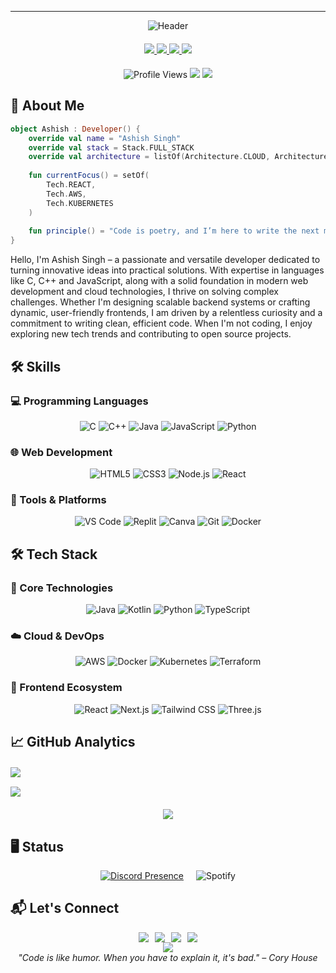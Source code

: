 ---
<div align="center">
  <img src="https://capsule-render.vercel.app/api?type=waving&color=0:4b6cb7,100:182848&height=250&section=header&text=AshishBytes&fontSize=60&fontColor=fff&animation=scaleIn&fontAlignY=40&desc=Crafting%20Code%20That%20Matters&descSize=20&descAlignY=70" alt="Header" />

  <div style="margin: 20px 0;">
    <a href="https://github.com/AshishBytes">
      <img src="https://img.shields.io/badge/GitHub-100000?style=flat&logo=github&logoColor=white&color=4b6cb7" />
    </a>
    <a href="https://www.linkedin.com/in/ashishbytes">
      <img src="https://img.shields.io/badge/LinkedIn-0077B5?style=flat&logo=linkedin&logoColor=white" />
    </a>
    <a href="https://x.com/AshishBytes">
      <img src="https://img.shields.io/badge/X-000000?style=flat&logo=x&logoColor=white" />
    </a>
    <a href="https://discord.com/users/175010396384657408">
      <img src="https://img.shields.io/badge/Discord-7289DA?style=flat&logo=discord&logoColor=white" />
    </a>
  </div>

  <div style="margin: 15px 0;">
    <img src="https://komarev.com/ghpvc/?username=AshishBytes&color=4b6cb7&style=flat-square" alt="Profile Views">
    <img src="https://img.shields.io/badge/🌍%20UTC%2B5:30-India-182848" />
    <img src="https://img.shields.io/badge/🗣️%20Languages-Hindi%20%26%20English-4b6cb7" />
  </div>
</div>

## 🎯 About Me
```kotlin
object Ashish : Developer() {
    override val name = "Ashish Singh"
    override val stack = Stack.FULL_STACK
    override val architecture = listOf(Architecture.CLOUD, Architecture.MICROSERVICES)
    
    fun currentFocus() = setOf(
        Tech.REACT,
        Tech.AWS,
        Tech.KUBERNETES
    )
    
    fun principle() = "Code is poetry, and I’m here to write the next masterpiece."
}
```
Hello, I'm Ashish Singh – a passionate and versatile developer dedicated to turning innovative ideas into practical solutions. With expertise in languages like C, C++ and JavaScript, along with a solid foundation in modern web development and cloud technologies, I thrive on solving complex challenges. Whether I'm designing scalable backend systems or crafting dynamic, user-friendly frontends, I am driven by a relentless curiosity and a commitment to writing clean, efficient code. When I'm not coding, I enjoy exploring new tech trends and contributing to open source projects.



## 🛠️ Skills

### 💻 Programming Languages
<div align="center" style="margin: 10px 0;">
  <img src="https://img.shields.io/badge/C-00599C?style=for-the-badge&logo=c&logoColor=white" alt="C">
  <img src="https://img.shields.io/badge/C++-00599C?style=for-the-badge&logo=c%2B%2B&logoColor=white" alt="C++">
  <img src="https://img.shields.io/badge/Java-ED8B00?style=for-the-badge&logo=java&logoColor=white" alt="Java">
  <img src="https://img.shields.io/badge/JavaScript-323330?style=for-the-badge&logo=javascript&logoColor=F7DF1E" alt="JavaScript">
  <img src="https://img.shields.io/badge/Python-3670A0?style=for-the-badge&logo=python&logoColor=ffdd54" alt="Python">
</div>

### 🌐 Web Development
<div align="center" style="margin: 10px 0;">
  <img src="https://img.shields.io/badge/HTML5-E34F26?style=for-the-badge&logo=html5&logoColor=white" alt="HTML5">
  <img src="https://img.shields.io/badge/CSS3-1572B6?style=for-the-badge&logo=css3&logoColor=white" alt="CSS3">
  <img src="https://img.shields.io/badge/Node.js-339933?style=for-the-badge&logo=nodedotjs&logoColor=white" alt="Node.js">
  <img src="https://img.shields.io/badge/React-20232A?style=for-the-badge&logo=react&logoColor=61DAFB" alt="React">
</div>

### 🔧 Tools & Platforms
<div align="center" style="margin: 10px 0;">
  <img src="https://img.shields.io/badge/VS_Code-007ACC?style=for-the-badge&logo=visual%20studio%20code&logoColor=white" alt="VS Code">
  <img src="https://img.shields.io/badge/Replit-DD1200?style=for-the-badge&logo=replit&logoColor=white" alt="Replit">
  <img src="https://img.shields.io/badge/Canva-00C4CC?style=for-the-badge&logo=canva&logoColor=white" alt="Canva">
  <img src="https://img.shields.io/badge/Git-F05032?style=for-the-badge&logo=git&logoColor=white" alt="Git">
  <img src="https://img.shields.io/badge/Docker-2496ED?style=for-the-badge&logo=docker&logoColor=white" alt="Docker">
</div>

## 🛠️ Tech Stack

### 🔮 Core Technologies
<div align="center" style="margin: 10px 0;">
  <img src="https://img.shields.io/badge/Java-ED8B00?logo=openjdk&logoColor=white&style=for-the-badge" alt="Java">
  <img src="https://img.shields.io/badge/Kotlin-7F52FF?logo=kotlin&logoColor=white&style=for-the-badge" alt="Kotlin">
  <img src="https://img.shields.io/badge/Python-3776AB?logo=python&logoColor=white&style=for-the-badge" alt="Python">
  <img src="https://img.shields.io/badge/TypeScript-3178C6?logo=typescript&logoColor=white&style=for-the-badge" alt="TypeScript">
</div>

### ☁️ Cloud & DevOps
<div align="center" style="margin: 10px 0;">
  <img src="https://img.shields.io/badge/AWS-232F3E?logo=amazonaws&logoColor=white&style=for-the-badge" alt="AWS">
  <img src="https://img.shields.io/badge/Docker-2496ED?logo=docker&logoColor=white&style=for-the-badge" alt="Docker">
  <img src="https://img.shields.io/badge/Kubernetes-326CE5?logo=kubernetes&logoColor=white&style=for-the-badge" alt="Kubernetes">
  <img src="https://img.shields.io/badge/Terraform-7B42BC?logo=terraform&logoColor=white&style=for-the-badge" alt="Terraform">
</div>

### 🎨 Frontend Ecosystem
<div align="center" style="margin: 10px 0;">
  <img src="https://img.shields.io/badge/React-61DAFB?logo=react&logoColor=white&style=for-the-badge" alt="React">
  <img src="https://img.shields.io/badge/Next.js-000000?logo=next.js&logoColor=white&style=for-the-badge" alt="Next.js">
  <img src="https://img.shields.io/badge/Tailwind%20CSS-06B6D4?logo=tailwindcss&logoColor=white&style=for-the-badge" alt="Tailwind CSS">
  <img src="https://img.shields.io/badge/Three.js-000000?logo=three.js&logoColor=white&style=for-the-badge" alt="Three.js">
</div>


## 📈 GitHub Analytics

<div align="center" style="display: grid; grid-template-columns: repeat(auto-fit, minmax(300px, 1fr)); gap: 15px; margin: 20px 0;">
  <img src="https://github-readme-stats.vercel.app/api?username=AshishBytes&show_icons=true&theme=nightowl&hide_border=true&count_private=true&include_all_commits=true" />
  <img src="https://github-readme-streak-stats.herokuapp.com?user=AshishBytes&theme=nightowl&date_format=j%20M%5B%20Y%5D&hide_border=true" />
</div>

<div align="center">
  <img src="https://github-readme-stats.vercel.app/api/top-langs/?username=AshishBytes&layout=compact&theme=nightowl&hide_border=true&langs_count=6" />
</div>

## 🖥️ Status
<div align="center" style="display: flex; flex-wrap: wrap; justify-content: center; gap: 20px;">
  <a href="https://discord.com/users/175010396384657408">
    <img src="https://lanyard.cnrad.dev/api/175010396384657408" alt="Discord Presence" />
  </a>
  <img src="https://spotify-recently-played-readme.vercel.app/api?user=3123hqklcwklqxqqqcu7lx5mxmua&count=3" alt="Spotify" />
</div>


## 📬 Let's Connect
<div align="center" style="display: flex; gap: 10px; justify-content: center; flex-wrap: wrap;">
  <a href="mailto:ashishlodhi5559@gmail.com">
    <img src="https://img.shields.io/badge/Gmail-D14836?style=for-the-badge&logo=gmail&logoColor=white" />
  </a>
  <a href="https://x.com/AshishBytes">
    <img src="https://img.shields.io/badge/X-%23000000.svg?style=for-the-badge&logo=X&logoColor=white" />
  </a>
  <a href="https://www.linkedin.com/in/ashishbytes">
    <img src="https://img.shields.io/badge/LinkedIn-0077B5?style=for-the-badge&logo=linkedin&logoColor=white" />
  </a>
  <a href="https://discord.com/users/175010396384657408">
    <img src="https://img.shields.io/badge/discord-000000?style=for-the-badge&logo=discord&logoColor=white" />
  </a>
</div>

<div align="center">
  <img src="https://capsule-render.vercel.app/api?type=waving&color=gradient&height=100&section=footer" />
</div>

<div align="center">
  <i>"Code is like humor. When you have to explain it, it's bad." – Cory House</i>
</div>